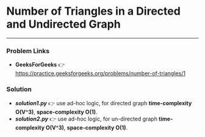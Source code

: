 # Number of Triangles in a Directed and Undirected Graph

---

### Problem Links
- **__GeeksForGeeks__** :point_right: https://practice.geeksforgeeks.org/problems/number-of-triangles/1

### Solution
- **_solution1.py_** :point_right: use ad-hoc logic, for directed graph **time-complexity O(V^3)**, **space-complexity O(1)**.
- **_solution2.py_** :point_right: use ad-hoc logic, for un-directed graph **time-complexity O(V^3)**, **space-complexity O(1)**.

